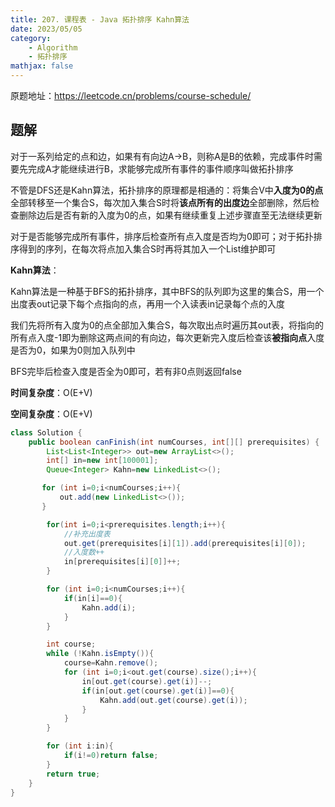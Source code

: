 ```yaml
---
title: 207. 课程表 - Java 拓扑排序 Kahn算法
date: 2023/05/05
category: 
    - Algorithm
    - 拓扑排序
mathjax: false
---
```

原题地址：https://leetcode.cn/problems/course-schedule/

## 题解
对于一系列给定的点和边，如果有有向边A->B，则称A是B的依赖，完成事件时需要先完成A才能继续进行B，求能够完成所有事件的事件顺序叫做拓扑排序

不管是DFS还是Kahn算法，拓扑排序的原理都是相通的：将集合V中**入度为0的点**全部转移至一个集合S，每次加入集合S时将**该点所有的出度边**全部删除，然后检查删除边后是否有新的入度为0的点，如果有继续重复上述步骤直至无法继续更新

对于是否能够完成所有事件，排序后检查所有点入度是否均为0即可；对于拓扑排序得到的序列，在每次将点加入集合S时再将其加入一个List维护即可

**Kahn算法**：

Kahn算法是一种基于BFS的拓扑排序，其中BFS的队列即为这里的集合S，用一个出度表out记录下每个点指向的点，再用一个入读表in记录每个点的入度

我们先将所有入度为0的点全部加入集合S，每次取出点时遍历其out表，将指向的所有点入度-1即为删除这两点间的有向边，每次更新完入度后检查该**被指向点**入度是否为0，如果为0则加入队列中

BFS完毕后检查入度是否全为0即可，若有非0点则返回false

**时间复杂度**：O(E+V)

**空间复杂度**：O(E+V)
```java
class Solution {
    public boolean canFinish(int numCourses, int[][] prerequisites) {
        List<List<Integer>> out=new ArrayList<>();
        int[] in=new int[100001];
        Queue<Integer> Kahn=new LinkedList<>();

       for (int i=0;i<numCourses;i++){
           out.add(new LinkedList<>());
       }

        for(int i=0;i<prerequisites.length;i++){
            //补充出度表
            out.get(prerequisites[i][1]).add(prerequisites[i][0]);
            //入度数++
            in[prerequisites[i][0]]++;
        }

        for (int i=0;i<numCourses;i++){
            if(in[i]==0){
                Kahn.add(i);
            }
        }

        int course;
        while (!Kahn.isEmpty()){
            course=Kahn.remove();
            for (int i=0;i<out.get(course).size();i++){
                in[out.get(course).get(i)]--;
                if(in[out.get(course).get(i)]==0){
                    Kahn.add(out.get(course).get(i));
                }
            }
        }

        for (int i:in){
            if(i!=0)return false;
        }
        return true;
    }
}
```
